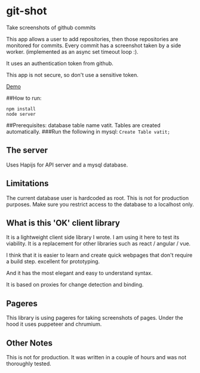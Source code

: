 # git-shot
Take screenshots of github commits

This app allows a user to add repositories, then those repositories are monitored for commits.
Every commit has a screenshot taken by a side worker. (implemented as an async set timeout loop :).

It uses an authentication token from github.

This app is not secure, so don't use a sensitive token.

[Demo](http://ec2-54-144-222-70.compute-1.amazonaws.com/)


##How to run:
```
npm install
node server
```

##Prerequisites:
database table name vatit. Tables are created automatically.
###Run the following in mysql:
``
Create Table vatit;
``

## The server
Uses Hapijs for API server and a mysql database.

## Limitations
The current database user is hardcoded as root. 
This is not for production purposes. 
Make sure you restrict access to the database to a localhost only.

## What is this 'OK' client library
It is a lightweight client side library I wrote. I am using it here to test its viability.
It is a replacement for other libraries such as react / angular / vue.

I think that it is easier to learn and create quick webpages that don't require a build step. excellent for prototyping.

And it has the most elegant and easy to understand syntax.

It is based on proxies for change detection and binding.

## Pageres

This library is using pageres for taking screenshots of pages. Under the hood it uses puppeteer and chrumium.

## Other Notes

This is not for production. It was written in a couple of hours and was not thoroughly tested.

    
